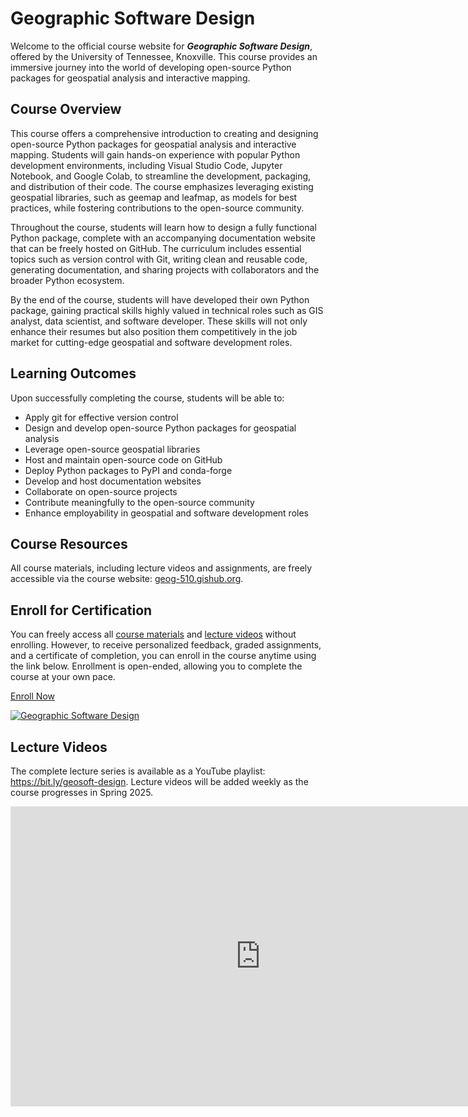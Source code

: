# Geographic Software Design

Welcome to the official course website for _**Geographic Software Design**_, offered by the University of Tennessee, Knoxville. This course provides an immersive journey into the world of developing open-source Python packages for geospatial analysis and interactive mapping.

## Course Overview

This course offers a comprehensive introduction to creating and designing open-source Python packages for geospatial analysis and interactive mapping. Students will gain hands-on experience with popular Python development environments, including Visual Studio Code, Jupyter Notebook, and Google Colab, to streamline the development, packaging, and distribution of their code. The course emphasizes leveraging existing geospatial libraries, such as geemap and leafmap, as models for best practices, while fostering contributions to the open-source community.

Throughout the course, students will learn how to design a fully functional Python package, complete with an accompanying documentation website that can be freely hosted on GitHub. The curriculum includes essential topics such as version control with Git, writing clean and reusable code, generating documentation, and sharing projects with collaborators and the broader Python ecosystem.

By the end of the course, students will have developed their own Python package, gaining practical skills highly valued in technical roles such as GIS analyst, data scientist, and software developer. These skills will not only enhance their resumes but also position them competitively in the job market for cutting-edge geospatial and software development roles.

## Learning Outcomes

Upon successfully completing the course, students will be able to:

- Apply git for effective version control
- Design and develop open-source Python packages for geospatial analysis
- Leverage open-source geospatial libraries
- Host and maintain open-source code on GitHub
- Deploy Python packages to PyPI and conda-forge
- Develop and host documentation websites
- Collaborate on open-source projects
- Contribute meaningfully to the open-source community
- Enhance employability in geospatial and software development roles

## Course Resources

All course materials, including lecture videos and assignments, are freely accessible via the course website: [geog-510.gishub.org](https://geog-510.gishub.org).

## Enroll for Certification

You can freely access all [course materials](https://geog-510.gishub.org) and [lecture videos](https://bit.ly/geosoft-design) without enrolling. However, to receive personalized feedback, graded assignments, and a certificate of completion, you can enroll in the course anytime using the link below. Enrollment is open-ended, allowing you to complete the course at your own pace.

[Enroll Now](https://tiny.utk.edu/geosoft-design)

[![Geographic Software Design](https://assets.gishub.org/images/geosoft-design.webp)](https://tiny.utk.edu/geosoft-design)

## Lecture Videos

The complete lecture series is available as a YouTube playlist: <https://bit.ly/geosoft-design>. Lecture videos will be added weekly as the course progresses in Spring 2025.

<iframe width="800" height="480" src="https://www.youtube.com/embed/videoseries?si=0QTQmV5Oj_2UsKkY&amp;list=PLAxJ4-o7ZoPePd9h8xT_Kc38UP_9GHdbk" title="YouTube video player" frameborder="0" allow="accelerometer; autoplay; clipboard-write; encrypted-media; gyroscope; picture-in-picture; web-share" referrerpolicy="strict-origin-when-cross-origin" allowfullscreen></iframe>
